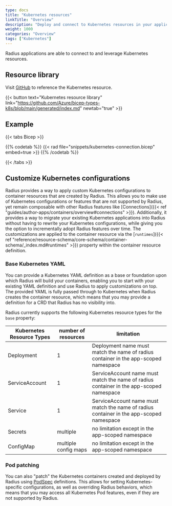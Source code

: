 ```yaml
---
type: docs
title: "Kubernetes resources"
linkTitle: "Overview"
description: "Deploy and connect to Kubernetes resources in your application"
weight: 1000
categories: "Overview"
tags: ["Kubernetes"]
---
```


Radius applications are able to connect to and leverage Kubernetes resources.

## Resource library

Visit [GitHub](https://github.com/Azure/bicep-types-k8s/blob/main/generated/index.md) to reference the Kubernetes resource.

{{< button text="Kubernetes resource library" link="https://github.com/Azure/bicep-types-k8s/blob/main/generated/index.md" newtab="true" >}}

## Example

{{< tabs Bicep >}}

{{% codetab %}}
{{< rad file="snippets/kubernetes-connection.bicep" embed=true >}}
{{% /codetab %}}

{{< /tabs >}}

## Customize Kubernetes configurations

Radius provides a way to apply custom Kubernetes configurations to container resources that are created by Radius. This allows you to make use of Kubernetes configurations or features that are not supported by Radius, yet remain composable with other Radius features like [Connections]({{< ref "guides/author-apps/containers/overview#connections" >}}). Additionally, it provides a way to migrate your existing Kubernetes applications into Radius without having to rewrite your Kubernetes configurations, while giving you the option to incrementally adopt Radius features over time. The customizations are applied to the container resource via the [`runtimes`]({{< ref "reference/resource-schema/core-schema/container-schema/_index.md#runtimes" >}}) property within the container resource definition.

### Base Kubernetes YAML

You can provide a Kubernetes YAML definition as a base or foundation upon which Radius will build your containers, enabling you to start with your existing YAML definition and use Radius to apply customizations on top. The provided YAML is fully passed through to Kubernetes when Radius creates the container resource, which means that you may provide a definition for a CRD that Radius has no visibility into. 

Radius currently supports the following Kubernetes resource types for the `base` property: 

| Kubernetes Resource Types | number of resources | limitation |
|----|----|----|
| Deployment | 1 | Deployment name must match the name of radius container in the app-scoped namespace | 
| ServiceAccount | 1 | ServiceAccount name must match the name of radius container  in the app-scoped namespace| 
| Service | 1 | ServiceAccount name must match the name of radius container in the app-scoped namespace |
| Secrets | multiple | no limitation except in the app-scoped namespace |
| ConfigMap | multiple config maps | no limitation except in the app-scoped namespace |

### Pod patching

You can also "patch" the Kubernetes containers created and deployed by Radius using [PodSpec](https://kubernetes.io/docs/reference/kubernetes-api/workload-resources/pod-v1/#PodSpec) definitions. This allows for setting Kubernetes-specific configurations, as well as overriding Radius behaviors, which means that you may access all Kubernetes Pod features, even if they are not supported by Radius.
